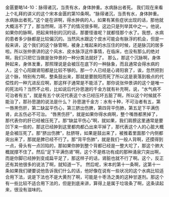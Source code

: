 金匮要略14-10：脉得诸沉，当责有水，身体肿重。水病脉出者死。
我们现在来看上个礼拜的讲义的这个宋本金匮的第10条啊。“脉得诸沉，当责有水，身体肿重。水病脉出者死。”这个是在讲啊，得水肿病的人，如果有某些症状出现的话，那他就大概活不了了，那当然啊，活不了的情况很多啊，这边只是列举其中之一。他说，如果你的脉啊，把起来特别的沉的话，那要怪谁呢？就都怪那个水了。我想，水病的患者多少脉都是比较偏沉的。当然风水跟这个皮水可能会有脉浮的机会，但是一般来讲，这个我们的这个脉管啊，被身上堆起来的水压住的时候，还是脉沉的居多啦。所以张仲景讲的这个风水、皮水脉浮这件事情，在临床，也没有那么的绝对啊，我们只把它当做是张仲景的一种分类法就好了。
那么，那这个沉脉啊，身体肿起来，身体发重，那照理说是会被压在底下的一种脉象，而且通常会得水病的人，这个心阳跟肾阳都是比较不够的。那一个人已经是心肾阳衰了，诶，忽然把到这个脉，特别有力啊，整条鼓出来，那就是要脱阳而死了所以这是衰落到极点的代偿性的一种亢进反应啊，那这样子通常是不能活了。那你说张仲景讲的这个是唯一的死法吗？当然不止啦，比如说后代孙思邈的千金方就有补充啊，说，“水气病不可治者有五”，就是有五个状况代表这个水已经压坏五脏了啊，所以这个时候就不能治了，那孙思邈的说法是什么？
孙思邈千金方：水有十种，不可治者有五，第一唇黑伤肝，第二缺盆平伤心，第三脐出伤脾，第四背平伤肺，第五足下平满伤肾，此五伤必不可治。
“唇黑伤肝”，就是如果你得水病啊，整个嘴唇都黑掉了，那代表你的肝已经被压死了。那“缺盆平伤心”啊，就如果，我们肩膀这里通常是要凹下来一些的，那这已经肿到这里都肉都凸出来平掉了，那代表这个人的心脏大概是会被压死了。那“脐出伤脾”，肚脐呀，如果是鼓出来了，被推着里面那个内侧都突出来了，那就是脾已经不行了。那“背平伤肺”，就是我们一般人背啊，还摸得到一点，骨头有一点凹陷的，那如果你肿到整个背都已经是一整大坨了，那这个肺大概就撑不住了。然后“足下平满伤肾”啊，这个不是练功有成的那种涌泉穴突出啊，而是你脚已经肿到变成扁平足了，那这样子的话，肾脏也就不行了啊。这个，反正还有其他很多的说法了啊，就知道一下。
然后呢，宋本的第十一条啊，这第十一条如果我们硬要说他告诉我们什么的话，他好像在说有一些状况的这个水病比较适合用下法，说是下法也不是大黄剂了啊，可能是十枣汤之类的这种甘遂剂。那这个有一些比较不适合用下法的，但是到底来讲，算得上是属于垃圾条了啊，这条读起来，很没有滋味的。
